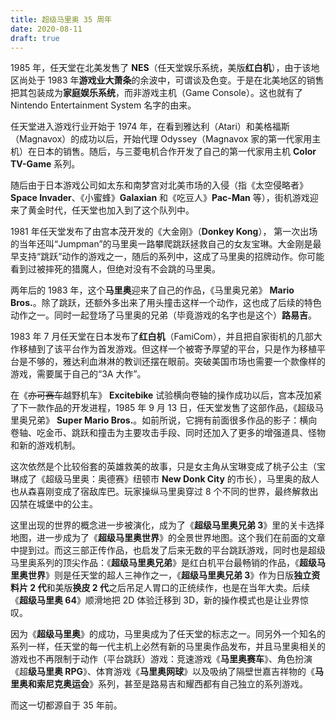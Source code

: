 ```yaml
---
title: 超级马里奥 35 周年
date: 2020-08-11
draft: true
---
```


1985 年，任天堂在北美发售了 **NES**（任天堂娱乐系统，美版**红白机**），由于该地区尚处于 1983 年**游戏业大萧条**的余波中，可谓谈及色变。于是在北美地区的销售把其包装成为**家庭娱乐系统**，而非游戏主机（Game Console）。这也就有了 Nintendo Entertainment System 名字的由来。

任天堂进入游戏行业开始于 1974 年，在看到雅达利（Atari）和美格福斯（Magnavox）的成功以后，开始代理 Odyssey（Magnavox 家的第一代家用主机）在日本的销售。随后，与三菱电机合作开发了自己的第一代家用主机 **Color TV-Game** 系列。

随后由于日本游戏公司如太东和南梦宫对北美市场的入侵（指《太空侵略者》**Space Invader**、《小蜜蜂》**Galaxian** 和《吃豆人》**Pac-Man** 等），街机游戏迎来了黄金时代，任天堂也加入到了这个队列中。

1981 年任天堂发布了由宫本茂开发的《大金刚》（**Donkey Kong**）， 第一次出场的当年还叫“Jumpman”的马里奥一路攀爬跳跃拯救自己的女友宝琳。大金刚是最早支持“跳跃”动作的游戏之一，随后的系列中，这成了马里奥的招牌动作。你可能看到过被摔死的猎魔人，但绝对没有不会跳的马里奥。

两年后的 1983 年，这个**马里奥**迎来了自己的作品，《马里奥兄弟》 **Mario Bros.**。除了跳跃，还额外多出来了用头撞击这样一个动作，这也成了后续的特色动作之一。同时一起登场了马里奥的兄弟（毕竟游戏的名字也是这个）**路易吉**。

1983 年 7 月任天堂在日本发布了**红白机**（FamiCom），并且把自家街机的几部大作移植到了该平台作为首发游戏。但这样一个被寄予厚望的平台，只是作为移植平台是不够的，雅达利血淋淋的教训还摆在眼前。突破美国市场也需要一个款像样的游戏，需要属于自己的“3A 大作”。

在《<del>亦可赛车</del>越野机车》 **Excitebike** 试验横向卷轴的操作成功以后，宫本茂加紧了下一款作品的开发进程，1985 年 9 月 13 日，任天堂发售了这部作品，《超级马里奥兄弟》 **Super Mario Bros.**。如前所说，它拥有前面很多作品的影子：横向卷轴、吃金币、跳跃和撞击为主要攻击手段、同时还加入了更多的增强道具、怪物和新的游戏机制。

这次依然是个比较俗套的英雄救美的故事，只是女主角从宝琳变成了桃子公主（宝琳成了《超级马里奥：奥德赛》纽顿市 **New Donk City** 的市长），马里奥的敌人也从森喜刚变成了宿敌库巴。玩家操纵马里奥穿过 8 个不同的世界，最终解救出囚禁在城堡中的公主。

这里出现的世界的概念进一步被演化，成为了《**超级马里奥兄弟 3**》里的关卡选择地图，进一步成为了《**超级马里奥世界**》的全景世界地图。这个我们在前面的文章中提到过。而这三部正传作品，也启发了后来无数的平台跳跃游戏，同时也是超级马里奥系列的顶尖作品：《**超级马里奥兄弟**》是红白机平台最畅销的作品，《**超级马里奥世界**》则是任天堂的超人三神作之一，《**超级马里奥兄弟 3**》作为日版**独立资料片 2 代**和美版**换皮 2 代**之后吊足人胃口的正统续作，也是在当年大卖。后续《**超级马里奥 64**》顺滑地把 2D 体验迁移到 3D，新的操作模式也是让业界惊叹。

因为《**超级马里奥**》的成功，马里奥成为了任天堂的标志之一。同另外一个知名的系列一样，任天堂的每一代主机上必然有新的马里奥作品发布，并且马里奥相关的游戏也不再限制于动作（平台跳跃）游戏：竞速游戏《**马里奥赛车**》、角色扮演《超**级马里奥 RPG**》、体育游戏《**马里奥网球**》以及吸纳了隔壁世嘉吉祥物的《**马里奥和索尼克奥运会**》系列，甚至是路易吉和耀西都有自己独立的系列游戏。

而这一切都源自于 35 年前。
